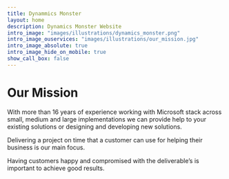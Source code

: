```yaml
---
title: Dynammics Monster
layout: home
description: Dynamics Monster Website
intro_image: "images/illustrations/dynamics_monster.png"
intro_image_ouservices: "images/illustrations/our_mission.jpg"
intro_image_absolute: true
intro_image_hide_on_mobile: true
show_call_box: false
---
```


# Our Mission

With more than 16 years of experience working with Microsoft stack across small, medium and large implementations we can provide help to your existing solutions or designing and developing new solutions.

Delivering a project on time that a customer can use for helping their business is our main focus. 

Having customers happy and compromised with the deliverable’s is important to achieve good results.
